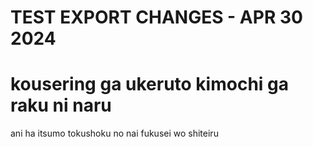 # TEST EXPORT CHANGES - APR 30 2024

# kousering ga ukeruto kimochi ga raku ni naru

ani ha itsumo tokushoku no nai fukusei wo shiteiru